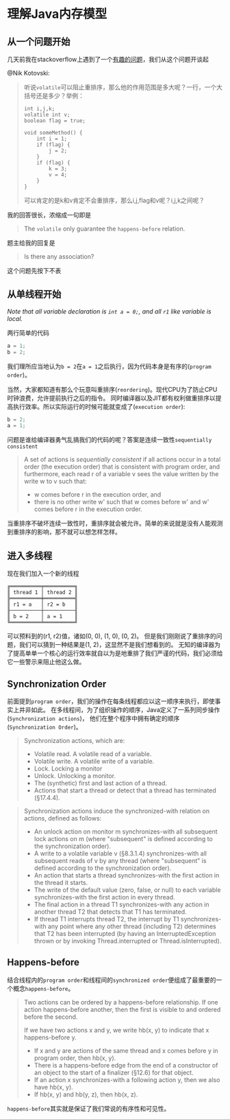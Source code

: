 # 理解Java内存模型

## 从一个问题开始

几天前我在stackoverflow上遇到了一个[有趣的问题](https://stackoverflow.com/questions/51647337/java-volatile-reordering-prevention-scope/51647983#51647983)，我们从这个问题开谈起

@Nik Kotovski:

> 听说`volatile`可以阻止重排序，那么他的作用范围是多大呢？一行，一个大括号还是多少？举例：
> 
>     int i,j,k;
>     volatile int v;
>     boolean flag = true;
>     
>     void someMethod() {
>         int i = 1;
>         if (flag) {
>             j = 2;
>         }
>         if (flag) {
>             k = 3;
>             v = 4;
>         }
>     }
>    
> 可以肯定的是k和v肯定不会重排序，那么i,j,flag和v呢？i,j,k之间呢？

我的回答很长，浓缩成一句即是

> The `volatile` only guarantee the `happens-before` relation.

题主给我的回复是

> Is there any association?

这个问题先按下不表

## 从单线程开始

*Note that all variable declaration is `int a = 0;`, and all `r1` like variable is local.*

两行简单的代码

```java
a = 1;
b = 2;
```

我们理所应当地认为`b = 2`在`a = 1`之后执行，因为代码本身是有序的(`program order`)。

当然，大家都知道有那么个玩意叫重排序(`reordering`)。现代CPU为了防止CPU时钟浪费，允许提前执行之后的指令。
同时编译器以及JIT都有权利做重排序以提高执行效率。所以实际运行的时候可能就变成了(`execution order`):

```java
b = 2;
a = 1;
```

问题是谁给编译器勇气乱搞我们的代码的呢？答案是连续一致性`sequentially consistent`

> A set of actions is *sequentially consistent* if all actions occur in a total order (the execution order) 
that is consistent with program order, and furthermore, each read r of a variable v sees the value written 
by the write w to v such that:
> - w comes before r in the execution order, and
> - there is no other write w' such that w comes before w' and w' comes before r in the execution order.

当重排序不破坏连续一致性时，重排序就会被允许。简单的来说就是没有人能观测到重排序的影响，那不就可以想怎样怎样。

## 进入多线程

现在我们加入一个新的线程

```
╔══════════╤══════════╗
║ thread 1 │ thread 2 ║
╠══════════╪══════════╣
║ r1 = a   │ r2 = b   ║
╟──────────┼──────────╢
║ b = 2    │ a = 1    ║
╚══════════╧══════════╝
```

可以预料到的(r1, r2)值，诸如(0, 0), (1, 0), (0, 2)。
但是我们刚刚说了重排序的问题，我们可以猜到一种结果是(1, 2)，这显然不是我们想看到的。
无知的编译器为了提高单单一个核心的运行效率就自以为是地重排了我们严谨的代码，我们必须给它一些警示来阻止他这么做。

## Synchronization Order

前面提到`program order`，我们的操作在每条线程都应以这一顺序来执行，即使事实上并非如此。
在多线程间，为了组织操作的顺序，Java定义了一系列同步操作(`Synchronization actions`)，
他们在整个程序中拥有确定的顺序(`Synchronization Order`)。

> Synchronization actions, which are:
> - Volatile read. A volatile read of a variable.
> - Volatile write. A volatile write of a variable.
> - Lock. Locking a monitor
> - Unlock. Unlocking a monitor.
> - The (synthetic) first and last action of a thread.
> - Actions that start a thread or detect that a thread has terminated (§17.4.4).

> Synchronization actions induce the synchronized-with relation on actions, defined as follows:
> - An unlock action on monitor m synchronizes-with all subsequent lock actions on m (where "subsequent" is defined according to the synchronization order).
> - A write to a volatile variable v (§8.3.1.4) synchronizes-with all subsequent reads of v by any thread (where "subsequent" is defined according to the synchronization order).
> - An action that starts a thread synchronizes-with the first action in the thread it starts.
> - The write of the default value (zero, false, or null) to each variable synchronizes-with the first action in every thread.
> - The final action in a thread T1 synchronizes-with any action in another thread T2 that detects that T1 has terminated.
> - If thread T1 interrupts thread T2, the interrupt by T1 synchronizes-with any point where any other thread (including T2) determines that T2 has been interrupted (by having an InterruptedException thrown or by invoking Thread.interrupted or Thread.isInterrupted).

## Happens-before

结合线程内的`program order`和线程间的`synchronized order`便组成了最重要的一个概念`happens-before`。

> Two actions can be ordered by a happens-before relationship. 
If one action happens-before another, then the first is visible to and ordered before the second.
> 
> If we have two actions x and y, we write hb(x, y) to indicate that x happens-before y.
> - If x and y are actions of the same thread and x comes before y in program order, then hb(x, y).
> - There is a happens-before edge from the end of a constructor of an object to the start of a finalizer (§12.6) for that object.
> - If an action x synchronizes-with a following action y, then we also have hb(x, y).
> - If hb(x, y) and hb(y, z), then hb(x, z).

`happens-before`其实就是保证了我们常说的有序性和可见性。